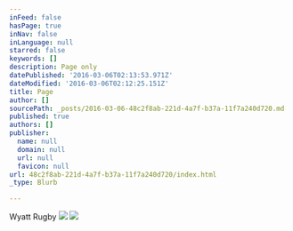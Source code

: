 ```yaml
---
inFeed: false
hasPage: true
inNav: false
inLanguage: null
starred: false
keywords: []
description: Page only
datePublished: '2016-03-06T02:13:53.971Z'
dateModified: '2016-03-06T02:12:25.151Z'
title: Page
author: []
sourcePath: _posts/2016-03-06-48c2f8ab-221d-4a7f-b37a-11f7a240d720.md
published: true
authors: []
publisher:
  name: null
  domain: null
  url: null
  favicon: null
url: 48c2f8ab-221d-4a7f-b37a-11f7a240d720/index.html
_type: Blurb

---
```

Wyatt Rugby
![](https://the-grid-user-content.s3-us-west-2.amazonaws.com/bb31def9-b51e-44cb-880a-808fd8022a22.jpg)
![](https://the-grid-user-content.s3-us-west-2.amazonaws.com/ffefa842-250e-408b-9786-33da7e003279.jpg)